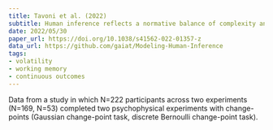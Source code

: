 ```yaml
---
title: Tavoni et al. (2022)
subtitle: Human inference reflects a normative balance of complexity and accuracy
date: 2022/05/30
paper_url: https://doi.org/10.1038/s41562-022-01357-z
data_url: https://github.com/gaiat/Modeling-Human-Inference
tags:
- volatility
- working memory
- continuous outcomes
---
```


Data from a study in which N=222 participants across two experiments (N=169, N=53) completed two psychophysical experiments with change-points (Gaussian change-point task, discrete Bernoulli change-point task).
